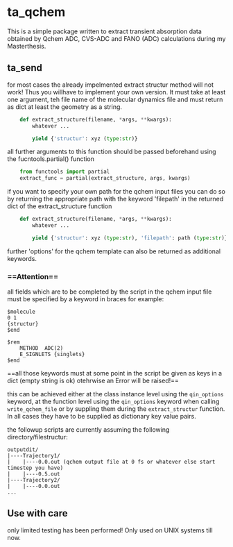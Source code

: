 # ta_qchem

This is a simple package written to extract transient absorption data obtained by Qchem ADC, CVS-ADC and FANO (ADC) calculations during my Masterthesis.

## ta_send

for most cases the already impelmented extract structur method will not work! Thus you willhave to implement your own version. It must take at least one argument, teh file name of the molecular dynamics file and must return as dict at least the geometry as a string.

~~~python
    def extract_structure(filename, *args, **kwargs):
        whatever ...

        yield {'structur': xyz (type:str)}
~~~

all further arguments to this function should be passed beforehand using the fucntools.partial() function

~~~python
    from functools import partial
    extract_func = partial(extract_structure, args, kwargs)
~~~

if you want to specify your own path for the qchem input files you can do so by returning the appropriate path with the keyword 'filepath' in the returned dict of the extract_structure function

~~~python
    def extract_structure(filename, *args, **kwargs):
        whatever ...

        yield {'structur': xyz (type:str), 'filepath': path (type:str)}
~~~

further 'options' for the qchem template can also be returned as additional keywords.

### ==Attention==

all fields which are to be completed by the script in the qchem input file must be specified by a keyword in braces for example:

    $molecule
    0 1
    {structur}
    $end

    $rem
        METHOD  ADC(2)
        E_SIGNLETS {singlets}
    $end

==all those keywords must at some point in the script be given as keys in a dict (empty string is ok) otehrwise an Error will be raised!==

this can be achieved either at the class instance level using the  `qin_options` keyword, at the function level using the  `qin_options` keyword when calling `write_qchem_file` or by suppling them during the `extract_structur` function. In all cases they have to be supplied as dictionary key value pairs.

the followup scripts are currently assuming the following directory/filestructur:

    outputdit/
    |----Trajectory1/
    |    |----0.0.out (qchem output file at 0 fs or whatever else start timestep you have)
    |    |----0.5.out
    |----Trajectory2/
    |    |----0.0.out
    ...

## Use with care 

only limited testing has been performed! Only used on UNIX systems till now.
